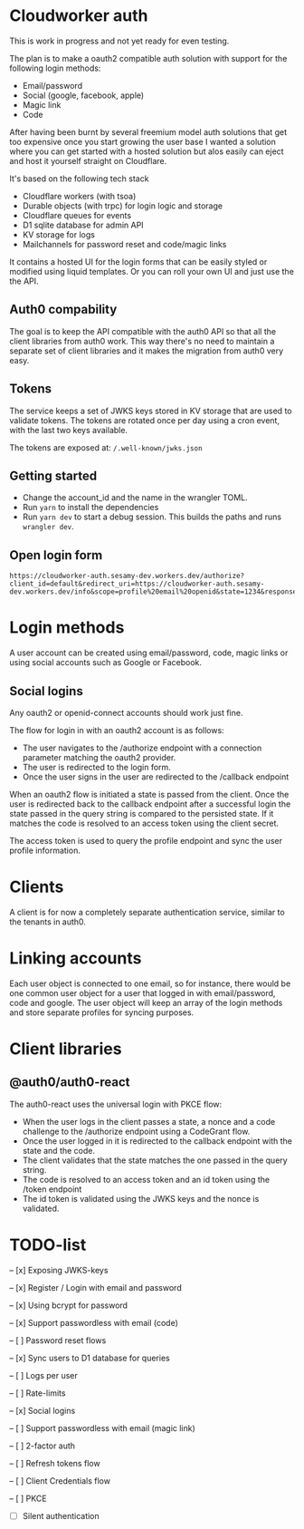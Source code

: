 # Cloudworker auth

This is work in progress and not yet ready for even testing.

The plan is to make a oauth2 compatible auth solution with support for the following login methods:

- Email/password
- Social (google, facebook, apple)
- Magic link
- Code

After having been burnt by several freemium model auth solutions that get too expensive once you start growing the user base I wanted a solution where you can get started with a hosted solution but alos easily can eject and host it yourself straight on Cloudflare.

It's based on the following tech stack

- Cloudflare workers (with tsoa)
- Durable objects (with trpc) for login logic and storage
- Cloudflare queues for events
- D1 sqlite database for admin API
- KV storage for logs
- Mailchannels for password reset and code/magic links

It contains a hosted UI for the login forms that can be easily styled or modified using liquid templates. Or you can roll your own UI and just use the the API.

## Auth0 compability

The goal is to keep the API compatible with the auth0 API so that all the client libraries from auth0 work. This way there's no need to maintain a separate set of client libraries and it makes the migration from auth0 very easy.

## Tokens

The service keeps a set of JWKS keys stored in KV storage that are used to validate tokens. The tokens are rotated once per day using a cron event, with the last two keys available.

The tokens are exposed at: `/.well-known/jwks.json`

## Getting started

- Change the account_id and the name in the wrangler TOML.
- Run `yarn` to install the dependencies
- Run `yarn dev` to start a debug session. This builds the paths and runs `wrangler dev`.

## Open login form

```
https://cloudworker-auth.sesamy-dev.workers.dev/authorize?client_id=default&redirect_uri=https://cloudworker-auth.sesamy-dev.workers.dev/info&scope=profile%20email%20openid&state=1234&response_type=implicit&username=test@example.com
```

# Login methods

A user account can be created using email/password, code, magic links or using social accounts such as Google or Facebook.

## Social logins

Any oauth2 or openid-connect accounts should work just fine.

The flow for login in with an oauth2 account is as follows:

- The user navigates to the /authorize endpoint with a connection parameter matching the oauth2 provider.
- The user is redirected to the login form.
- Once the user signs in the user are redirected to the /callback endpoint

When an oauth2 flow is initiated a state is passed from the client. Once the user is redirected back to the callback endpoint after a successful login the state passed in the query string is compared to the persisted state. If it matches the code is resolved to an access token using the client secret.

The access token is used to query the profile endpoint and sync the user profile information.

# Clients

A client is for now a completely separate authentication service, similar to the tenants in auth0.

# Linking accounts

Each user object is connected to one email, so for instance, there would be one common user object for a user that logged in with email/password, code and google. The user object will keep an array of the login methods and store separate profiles for syncing purposes.

# Client libraries

## @auth0/auth0-react

The auth0-react uses the universal login with PKCE flow:
- When the user logs in the client passes a state, a nonce and a code challenge to the /authorize endpoint using a CodeGrant flow.
- Once the user logged in it is redirected to the callback endpoint with the state and the code.
- The client validates that the state matches the one passed in the query string.
- The code is resolved to an access token and an id token using the /token endpoint
- The id token is validated using the JWKS keys and the nonce is validated.

# TODO-list

– [x] Exposing JWKS-keys

– [x] Register / Login with email and password

– [x] Using bcrypt for password

– [x] Support passwordless with email (code)

– [ ] Password reset flows

– [x] Sync users to D1 database for queries

– [ ] Logs per user

– [ ] Rate-limits

– [x] Social logins

– [ ] Support passwordless with email (magic link)

– [ ] 2-factor auth

– [ ] Refresh tokens flow

– [ ] Client Credentials flow

– [ ] PKCE

- [ ] Silent authentication
